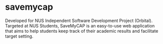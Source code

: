 # savemycap

Developed for NUS Independent Software Development Project (Orbital).  
Targeted at NUS Students, SaveMyCAP is an easy-to-use web application that aims to help students keep track of their academic results and facilitate target setting.
